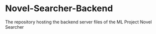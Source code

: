# Novel-Searcher-Backend
The repository hosting the backend server files of the ML Project Novel Searcher
